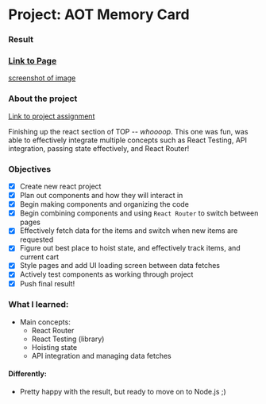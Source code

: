 # Project: AOT Memory Card
### Result

### [Link to Page](https://the-super-cool-shop.netlify.app/shop)
[screenshot of image](./src//assets/screenshot.png)

### About the project

[Link to project assignment](https://www.theodinproject.com/lessons/node-path-react-new-shopping-cart)

Finishing up the react section of TOP -- _whoooop_. This one was fun, was able to effectively integrate multiple concepts such as React Testing, API integration, passing state effectively, and React Router!

### Objectives

- [x]  Create new react project
- [x]  Plan out components and how they will interact in 
- [x]  Begin making components and organizing the code
- [x]  Begin combining components and using `React Router` to switch between pages
- [x]  Effectively fetch data for the items and switch when new items are requested
- [x]  Figure out best place to hoist state, and effectively track items, and current cart
- [x]  Style pages and add UI loading screen between data fetches
- [x]  Actively test components as working through project
- [x]  Push final result!

### What I learned:
- Main concepts:
    - React Router
    - React Testing (library)
    - Hoisting state
    - API integration and managing data fetches

#### Differently:

- Pretty happy with the result, but ready to move on to Node.js ;) 
